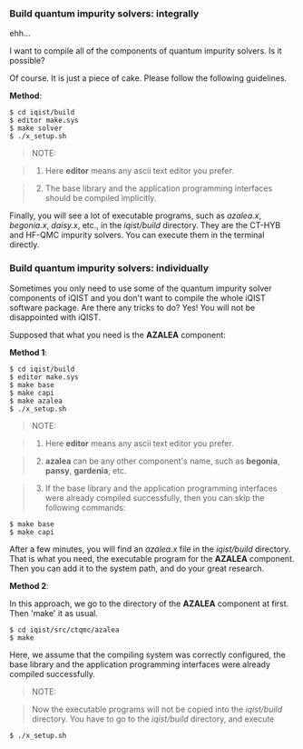 ### Build quantum impurity solvers: integrally

ehh...

I want to compile all of the components of quantum impurity solvers. Is it possible?

Of course. It is just a piece of cake. Please follow the following guidelines.

**Method**:

```
$ cd iqist/build
$ editor make.sys
$ make solver
$ ./x_setup.sh
```

> NOTE: 

> 1. Here **editor** means any ascii text editor you prefer.

> 2. The base library and the application programming interfaces should be compiled implicitly.

Finally, you will see a lot of executable programs, such as *azalea.x*, *begonia.x*, *daisy.x*, etc., in the *iqist/build* directory. They are the CT-HYB and HF-QMC impurity solvers. You can execute them in the terminal directly.

### Build quantum impurity solvers: individually

Sometimes you only need to use some of the quantum impurity solver components of iQIST and you don't want to compile the whole iQIST software package. Are there any tricks to do? Yes! You will not be disappointed with iQIST.

Supposed that what you need is the **AZALEA** component:

**Method 1**:

```
$ cd iqist/build
$ editor make.sys
$ make base
$ make capi
$ make azalea
$ ./x_setup.sh
```

> NOTE: 

> 1. Here **editor** means any ascii text editor you prefer.

> 2. **azalea** can be any other component's name, such as **begonia**, **pansy**, **gardenia**, etc.

> 3. If the base library and the application programming interfaces were already compiled successfully, then you can skip the following commands:
```
$ make base
$ make capi
```

After a few minutes, you will find an *azalea.x* file in the *iqist/build* directory. That is what you need, the executable program for the **AZALEA** component. Then you can add it to the system path, and do your great research.

**Method 2**:

In this approach, we go to the directory of the **AZALEA** component at first. Then 'make' it as usual.

```
$ cd iqist/src/ctqmc/azalea
$ make
```

Here, we assume that the compiling system was correctly configured, the base library and the application programming interfaces were already compiled successfully.


> NOTE: 

> Now the executable programs will not be copied into the *iqist/build* directory. You have to go to the *iqist/build* directory, and execute
```
$ ./x_setup.sh
```